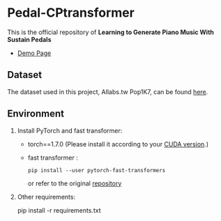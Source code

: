 # Pedal-CPtransformer

This is the official repository of **Learning to Generate Piano Music With Sustain Pedals**

* [Demo Page](https://joann8512.github.io/Pedal-CPtransformer)

## Dataset
The dataset used in this project, AIlabs.tw Pop1K7, can be found [here](https://drive.google.com/file/d/1qw_tVUntblIg4lW16vbpjLXVndkVtgDe/view?usp=sharing).

## Environment

1. Install PyTorch and fast transformer:
    - torch==1.7.0 (Please install it according to your [CUDA version](https://pytorch.org/get-started/previous-versions/#linux-and-windows-4).)
    - fast transformer :

        ```
        pip install --user pytorch-fast-transformers 
        ```
        or refer to the original [repository](https://github.com/idiap/fast-transformers)

2. Other requirements:

    pip install -r requirements.txt